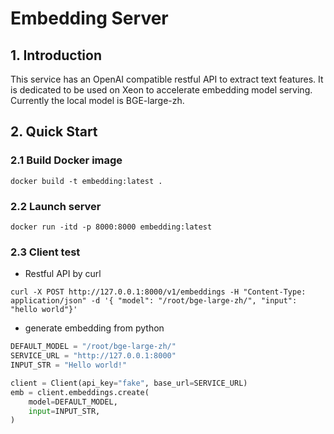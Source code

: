 # Embedding Server

## 1. Introduction

This service has an OpenAI compatible restful API to extract text features.
It is dedicated to be used on Xeon to accelerate embedding model serving.
Currently the local model is BGE-large-zh.

## 2. Quick Start

### 2.1 Build Docker image

```shell
docker build -t embedding:latest .
```

### 2.2 Launch server

```shell
docker run -itd -p 8000:8000 embedding:latest
```

### 2.3 Client test

- Restful API by curl

```shell
curl -X POST http://127.0.0.1:8000/v1/embeddings -H "Content-Type: application/json" -d '{ "model": "/root/bge-large-zh/", "input": "hello world"}'
```

- generate embedding from python

```python
DEFAULT_MODEL = "/root/bge-large-zh/"
SERVICE_URL = "http://127.0.0.1:8000"
INPUT_STR = "Hello world!"

client = Client(api_key="fake", base_url=SERVICE_URL)
emb = client.embeddings.create(
    model=DEFAULT_MODEL,
    input=INPUT_STR,
)
```
